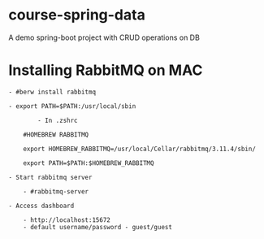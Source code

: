 # course-spring-data
A demo spring-boot project with CRUD operations on DB

# Installing RabbitMQ on MAC
    
    - #berw install rabbitmq
    
    - export PATH=$PATH:/usr/local/sbin

    		- In .zshrc

    	#HOMEBREW RABBITMQ
    		
		export HOMEBREW_RABBITMQ=/usr/local/Cellar/rabbitmq/3.11.4/sbin/
		
		export PATH=$PATH:$HOMEBREW_RABBITMQ
		
	- Start rabbitmq server
	
		- #rabbitmq-server
		
	- Access dashboard
	
		- http://localhost:15672
		- default username/password - guest/guest
